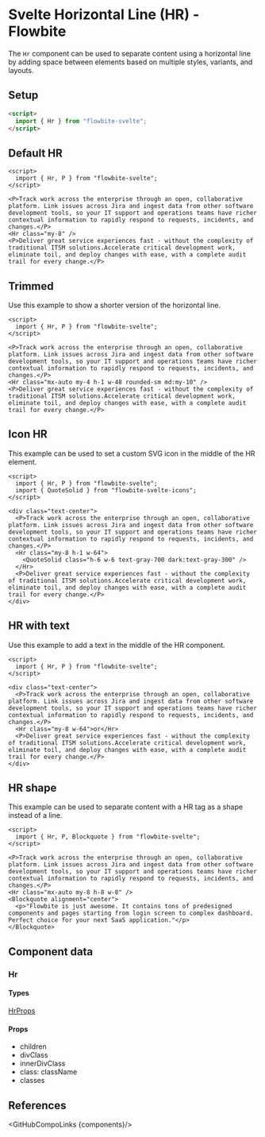 # Svelte Horizontal Line (HR) - Flowbite


The `Hr` component can be used to separate content using a horizontal line by adding space between elements based on multiple styles, variants, and layouts.

## Setup

```html
<script>
  import { Hr } from "flowbite-svelte";
</script>
```

## Default HR

```svelte
<script>
  import { Hr, P } from "flowbite-svelte";
</script>

<P>Track work across the enterprise through an open, collaborative platform. Link issues across Jira and ingest data from other software development tools, so your IT support and operations teams have richer contextual information to rapidly respond to requests, incidents, and changes.</P>
<Hr class="my-8" />
<P>Deliver great service experiences fast - without the complexity of traditional ITSM solutions.Accelerate critical development work, eliminate toil, and deploy changes with ease, with a complete audit trail for every change.</P>
```

## Trimmed

Use this example to show a shorter version of the horizontal line.

```svelte
<script>
  import { Hr, P } from "flowbite-svelte";
</script>

<P>Track work across the enterprise through an open, collaborative platform. Link issues across Jira and ingest data from other software development tools, so your IT support and operations teams have richer contextual information to rapidly respond to requests, incidents, and changes.</P>
<Hr class="mx-auto my-4 h-1 w-48 rounded-sm md:my-10" />
<P>Deliver great service experiences fast - without the complexity of traditional ITSM solutions.Accelerate critical development work, eliminate toil, and deploy changes with ease, with a complete audit trail for every change.</P>
```

## Icon HR

This example can be used to set a custom SVG icon in the middle of the HR element.

```svelte
<script>
  import { Hr, P } from "flowbite-svelte";
  import { QuoteSolid } from "flowbite-svelte-icons";
</script>

<div class="text-center">
  <P>Track work across the enterprise through an open, collaborative platform. Link issues across Jira and ingest data from other software development tools, so your IT support and operations teams have richer contextual information to rapidly respond to requests, incidents, and changes.</P>
  <Hr class="my-8 h-1 w-64">
    <QuoteSolid class="h-6 w-6 text-gray-700 dark:text-gray-300" />
  </Hr>
  <P>Deliver great service experiences fast - without the complexity of traditional ITSM solutions.Accelerate critical development work, eliminate toil, and deploy changes with ease, with a complete audit trail for every change.</P>
</div>
```

## HR with text

Use this example to add a text in the middle of the HR component.

```svelte
<script>
  import { Hr, P } from "flowbite-svelte";
</script>

<div class="text-center">
  <P>Track work across the enterprise through an open, collaborative platform. Link issues across Jira and ingest data from other software development tools, so your IT support and operations teams have richer contextual information to rapidly respond to requests, incidents, and changes.</P>
  <Hr class="my-8 w-64">or</Hr>
  <P>Deliver great service experiences fast - without the complexity of traditional ITSM solutions.Accelerate critical development work, eliminate toil, and deploy changes with ease, with a complete audit trail for every change.</P>
</div>
```

## HR shape

This example can be used to separate content with a HR tag as a shape instead of a line.

```svelte
<script>
  import { Hr, P, Blockquote } from "flowbite-svelte";
</script>

<P>Track work across the enterprise through an open, collaborative platform. Link issues across Jira and ingest data from other software development tools, so your IT support and operations teams have richer contextual information to rapidly respond to requests, incidents, and changes.</P>
<Hr class="mx-auto my-8 h-8 w-8" />
<Blockquote alignment="center">
  <p>"Flowbite is just awesome. It contains tons of predesigned components and pages starting from login screen to complex dashboard. Perfect choice for your next SaaS application."</p>
</Blockquote>
```

## Component data

### Hr

#### Types

[HrProps](https://github.com/themesberg/flowbite-svelte/blob/main/src/lib/types.ts#L1897)

#### Props

- children
- divClass
- innerDivClass
- class: className
- classes


## References

<GitHubCompoLinks {components}/>
